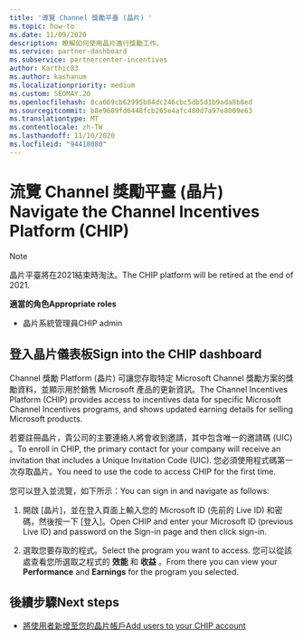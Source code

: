 ```yaml
---
title: '導覽 Channel 獎勵平臺 (晶片) '
ms.topic: how-to
ms.date: 11/09/2020
description: 瞭解如何使用晶片進行獎勵工作。
ms.service: partner-dashboard
ms.subservice: partnercenter-incentives
author: Karthic83
ms.author: kashanum
ms.localizationpriority: medium
ms.custom: SEOMAY.20
ms.openlocfilehash: 8ca669cb62995b84dc246cbc5db5d1b9ada8b8ed
ms.sourcegitcommit: b8e9609fd6448fcb265e4afc480d7a97e8009e63
ms.translationtype: MT
ms.contentlocale: zh-TW
ms.lasthandoff: 11/10/2020
ms.locfileid: "94418080"
---
```

# <a name="navigate-the-channel-incentives-platform-chip"></a><span data-ttu-id="7c4ac-103">流覽 Channel 獎勵平臺 (晶片) </span><span class="sxs-lookup"><span data-stu-id="7c4ac-103">Navigate the Channel Incentives Platform (CHIP)</span></span>

>[!NOTE]
><span data-ttu-id="7c4ac-104">晶片平臺將在2021結束時淘汰。</span><span class="sxs-lookup"><span data-stu-id="7c4ac-104">The CHIP platform will be retired at the end of 2021.</span></span>

<span data-ttu-id="7c4ac-105">**適當的角色**</span><span class="sxs-lookup"><span data-stu-id="7c4ac-105">**Appropriate roles**</span></span>

- <span data-ttu-id="7c4ac-106">晶片系統管理員</span><span class="sxs-lookup"><span data-stu-id="7c4ac-106">CHIP admin</span></span>

## <a name="sign-into-the-chip-dashboard"></a><span data-ttu-id="7c4ac-107">登入晶片儀表板</span><span class="sxs-lookup"><span data-stu-id="7c4ac-107">Sign into the CHIP dashboard</span></span>

<span data-ttu-id="7c4ac-108">Channel 獎勵 Platform (晶片) 可讓您存取特定 Microsoft Channel 獎勵方案的獎勵資料，並顯示用於銷售 Microsoft 產品的更新資訊。</span><span class="sxs-lookup"><span data-stu-id="7c4ac-108">The Channel Incentives Platform (CHIP) provides access to incentives data for specific Microsoft Channel Incentives programs, and shows updated earning details for selling Microsoft products.</span></span>

<span data-ttu-id="7c4ac-109">若要註冊晶片，貴公司的主要連絡人將會收到邀請，其中包含唯一的邀請碼 (UIC) 。</span><span class="sxs-lookup"><span data-stu-id="7c4ac-109">To enroll in CHIP, the primary contact for your company will receive an invitation that includes a Unique Invitation Code (UIC).</span></span> <span data-ttu-id="7c4ac-110">您必須使用程式碼第一次存取晶片。</span><span class="sxs-lookup"><span data-stu-id="7c4ac-110">You need to use the code to access CHIP for the first time.</span></span>


<span data-ttu-id="7c4ac-111">您可以登入並流覽，如下所示：</span><span class="sxs-lookup"><span data-stu-id="7c4ac-111">You can sign in and navigate as follows:</span></span>

1. <span data-ttu-id="7c4ac-112">開啟 [晶片]，並在登入頁面上輸入您的 Microsoft ID (先前的 Live ID) 和密碼，然後按一下 [登入]。</span><span class="sxs-lookup"><span data-stu-id="7c4ac-112">Open CHIP and enter your Microsoft ID (previous Live ID) and password on the Sign-in page and then click sign-in.</span></span>
 
1. <span data-ttu-id="7c4ac-113">選取您要存取的程式。</span><span class="sxs-lookup"><span data-stu-id="7c4ac-113">Select the program you want to access.</span></span>
<span data-ttu-id="7c4ac-114">您可以從該處查看您所選取之程式的 **效能** 和 **收益** 。</span><span class="sxs-lookup"><span data-stu-id="7c4ac-114">From there you can view your **Performance** and **Earnings** for the program you selected.</span></span> 

## <a name="next-steps"></a><span data-ttu-id="7c4ac-115">後續步驟</span><span class="sxs-lookup"><span data-stu-id="7c4ac-115">Next steps</span></span>

- [<span data-ttu-id="7c4ac-116">將使用者新增至您的晶片帳戶</span><span class="sxs-lookup"><span data-stu-id="7c4ac-116">Add users to your CHIP account</span></span>](chip-users.md)